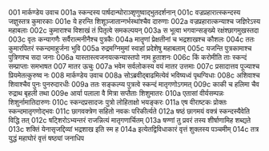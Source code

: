 001	मार्कण्डेय उवाच
001a	स्कन्दस्य पार्षदान्घोराञ्शृणुष्वाद्भुतदर्शनान्
001c	वज्रप्रहारात्स्कन्दस्य जज्ञुस्तत्र कुमारकाः
001e	ये हरन्ति शिशूञ्जातान्गर्भस्थांश्चैव दारुणाः
002a	वज्रप्रहारात्कन्याश्च जज्ञिरेऽस्य महाबलाः
002c	कुमाराश्च विशाखं तं पितृत्वे समकल्पयन्
003a	स भूत्वा भगवान्सङ्ख्ये रक्षंश्छागमुखस्तदा
003c	वृतः कन्यागणैः सर्वैरात्मनीनैश्च पुत्रकैः
004a	मातॄणां प्रेक्षतीनां च भद्रशाखश्च कौशलः
004c	ततः कुमारपितरं स्कन्दमाहुर्जना भुवि
005a	रुद्रमग्निमुमां स्वाहां प्रदेशेषु महाबलाम्
005c	यजन्ति पुत्रकामाश्च पुत्रिणश्च सदा जनाः
006a	यास्तास्त्वजनयत्कन्यास्तपो नाम हुताशनः
006c	किं करोमीति ताः स्कन्दं सम्प्राप्ताः समभाषत
007	मातर ऊचुः
007a	भवेम सर्वलोकस्य वयं मातर उत्तमाः
007c	प्रसादात्तव पूज्याश्च प्रियमेतत्कुरुष्व नः
008	मार्कण्डेय उवाच
008a	सोऽब्रवीद्बाढमित्येवं भविष्यध्वं पृथग्विधाः
008c	अशिवाश्च शिवाश्चैव पुनः पुनरुदारधीः
009a	ततः सङ्कल्प्य पुत्रत्वे स्कन्दं मातृगणोऽगमत्
009c	काकी च हलिमा चैव रुद्राथ बृहली तथा
009e	आर्या पलाला वै मित्रा सप्तैताः शिशुमातरः
010a	एतासां वीर्यसम्पन्नः शिशुर्नामातिदारुणः
010c	स्कन्दप्रसादजः पुत्रो लोहिताक्षो भयङ्करः
011a	एष वीराष्टकः प्रोक्तः स्कन्दमातृगणोद्भवः
011c	छागवक्त्रेण सहितो नवकः परिकीर्त्यते
012a	षष्ठं छागमयं वक्त्रं स्कन्दस्यैवेति विद्धि तत्
012c	षट्शिरोऽभ्यन्तरं राजन्नित्यं मातृगणार्चितम्
013a	षण्णां तु प्रवरं तस्य शीर्षाणामिह शब्द्यते
013c	शक्तिं येनासृजद्दिव्यां भद्रशाख इति स्म ह
014a	इत्येतद्विविधाकारं वृत्तं शुक्लस्य पञ्चमीम्
014c	तत्र युद्धं महाघोरं वृत्तं षष्ठ्यां जनाधिप

